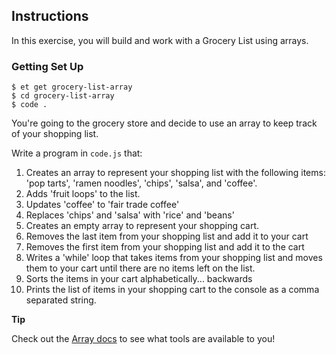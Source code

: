 ## Instructions

In this exercise, you will build and work with a Grocery List using arrays.

### Getting Set Up

```no-highlight
$ et get grocery-list-array
$ cd grocery-list-array
$ code .
```

You're going to the grocery store and decide to use an array to keep track of your shopping list.

Write a program in `code.js` that:

1. Creates an array to represent your shopping list with the following items: 'pop tarts', 'ramen noodles', 'chips', 'salsa', and 'coffee'.
2. Adds 'fruit loops' to the list.
3. Updates 'coffee' to 'fair trade coffee'
4. Replaces 'chips' and 'salsa' with 'rice' and 'beans'
5. Creates an empty array to represent your shopping cart.
6. Removes the last item from your shopping list and add it to your cart
7. Removes the first item from your shopping list and add it to the cart
8. Writes a 'while' loop that takes items from your shopping list and moves them to your cart until there are no items left on the list.
9. Sorts the items in your cart alphabetically... backwards
10. Prints the list of items in your shopping cart to the console as a comma separated string.

**Tip**

Check out the <a href="https://developer.mozilla.org/en-US/docs/Web/JavaScript/Reference/Global_Objects/Array">Array docs</a> to see what tools are available to you!

